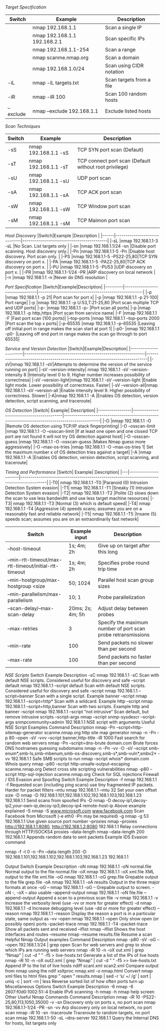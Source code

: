 _Target Specification_

|Switch  |Example                     |Description             |
|--------|----------------------------|------------------------|
|        |nmap 192.168.1.1            |Scan a single IP        |
|        |nmap 192.168.1.1 192.168.2.1|Scan specific IPs       |
|        |nmap 192.168.1.1-254        |Scan a range            |
|        |nmap scanme.nmap.org        |Scan a domain           |
|        |nmap 192.168.1.0/24         |Scan using CIDR notation|
|-iL     |nmap -iL targets.txt        |Scan targets from a file|
|-iR     |nmap -iR 100                |Scan 100 random hosts   |
|–exclude|nmap –exclude 192.168.1.1   |Exclude listed hosts    |


_Scan Techniques_

|Switch |Example              |Description                                           |
|-------|---------------------|------------------------------------------------------|
|-sS    |nmap 192.168.1.1 -sS |TCP SYN port scan (Default)                           |
|-sT    |nmap 192.168.1.1 -sT |TCP connect port scan (Default without root privilege)|
|-sU    |nmap 192.168.1.1 -sU |UDP port scan                                         |
|-sA    |nmap 192.168.1.1 -sA |TCP ACK port scan                                     |
|-sW    |nmap 192.168.1.1 -sW |TCP Window port scan                                  |
|-sM    |nmap 192.168.1.1 -sM |TCP Maimon port scan                                  |

_Host Discovery_
|Switch|Example	                      |Description                                |
|------|------------------------------|-------------------------------------------|
|-sL   |nmap 192.168.1.1-3 -sL	      |No Scan. List targets only                 |
|-sn   |nmap 192.168.1.1/24 -sn	      |Disable port scanning. Host discovery only.|
|-Pn   |nmap 192.168.1.1-5 -Pn	      |Disable host discovery. Port scan only.    |
|-PS   |nmap 192.168.1.1-5 -PS22-25,80|TCP SYN discovery on port x.               |
|-PA   |nmap 192.168.1.1-5 -PA22-25,80|TCP ACK discovery on port x.               |
|-PU   |nmap 192.168.1.1-5 -PU53      |UDP discovery on port x.                   |
|-PR   |nmap 192.168.1.1-1/24 -PR     |ARP discovery on local network             |
|-n    |nmap 192.168.1.1 -n           |Never do DNS resolution                    |
 
_Port Specification_
|Switch|Example|Description|
|---------|---------------------------------|-----------------------------------------------------|
|-p	|nmap 192.168.1.1 -p 21|	Port scan for port x|
|-p	|nmap 192.168.1.1 -p 21-100|	Port range|
|-p	|nmap 192.168.1.1 -p U:53,T:21-25,80	|Port scan multiple TCP and UDP ports|
|-p-	|nmap 192.168.1.1 -p-	|Port scan all ports|
|-p	|nmap 192.168.1.1 -p http,https	|Port scan from service name|
|-F	|nmap 192.168.1.1 -F	|Fast port scan (100 ports)|
|–top-ports	|nmap 192.168.1.1 –top-ports 2000	|Port scan the top x ports|
|-p-65535	|nmap 192.168.1.1 -p-65535	|Leaving off initial port in range makes the scan start at port 1|
|-p0-	|nmap 192.168.1.1 -p0-	|Leaving off end port in range makes the scan go through to port 65535|

_Service and Version Detection_
|Switch|Example|Description|
|-----------------------|-------------------------------------------------------------|------------------------------------------------------------------------------|
|-sV|nmap 192.168.1.1 -sV|Attempts to determine the version of the service running on port|
|-sV –version-intensity|	nmap 192.168.1.1 -sV –version-intensity 8	|Intensity level 0 to 9. Higher number increases possibility of correctness|
|-sV –version-light|nmap 192.168.1.1 -sV –version-light	|Enable light mode. Lower possibility of correctness. Faster|
|-sV –version-all|nmap 192.168.1.1 -sV –version-all	|Enable intensity level 9. Higher possibility of correctness. Slower|
|-A|nmap 192.168.1.1 -A	|Enables OS detection, version detection, script scanning, and traceroute|

_OS Detection_
|Switch|	Example|	Description|
|-----------------|------------------------------------------|------------------------------------------------------------------------------------------------|
|-O	|nmap 192.168.1.1 -O	|Remote OS detection using TCP/IP stack fingerprinting|
|-O –osscan-limit	|nmap 192.168.1.1 -O –osscan-limit	|If at least one open and one closed TCP port are not found it will not try OS detection against host|
|-O –osscan-guess	|nmap 192.168.1.1 -O –osscan-guess	|Makes Nmap guess more aggressively|
|-O –max-os-tries	|nmap 192.168.1.1 -O –max-os-tries 1|	Set the maximum number x of OS detection tries against a target|
|-A	|nmap 192.168.1.1 -A	|Enables OS detection, version detection, script scanning, and traceroute|

_Timing and Performance_
|Switch|	Example|	Description|
|---|----------------------|-------------------------------------------------------------------------------------------|
|-T0| nmap 192.168.1.1 -T0	|Paranoid (0) Intrusion Detection System evasion|
|-T1|	nmap 192.168.1.1 -T1	|Sneaky (1) Intrusion Detection System evasion|
|-T2|	nmap 192.168.1.1 -T2	|Polite (2) slows down the scan to use less bandwidth and use less target machine resources|
|-T3|	nmap 192.168.1.1 -T3	|Normal (3) which is default speed|
|-T4|	nmap 192.168.1.1 -T4	|Aggressive (4) speeds scans; assumes you are on a reasonably fast and reliable network|
|-T5|	nmap 192.168.1.1 -T5	|Insane (5) speeds scan; assumes you are on an extraordinarily fast network|

|Switch|	Example input|	Description|
|-----------------------------------------------------------|-------------------------|-------------------------------------------------------------|
|–host-timeout <time>|	1s; 4m; 2h	|Give up on target after this long|
|–min-rtt-timeout/max-rtt-timeout/initial-rtt-timeout <time>|	1s; 4m; 2h	|Specifies probe round trip time|
|–min-hostgroup/max-hostgroup <size<size>|	50; 1024	|Parallel host scan group sizes|
|–min-parallelism/max-parallelism <numprobes>|	10; 1	|Probe parallelization|
|–scan-delay/–max-scan-delay <time>|	20ms; 2s; 4m; 5h	|Adjust delay between probes|
|–max-retries <tries>|	3	|Specify the maximum number of port scan probe retransmissions|
|–min-rate <number>|	100	|Send packets no slower than <numberr> per second|
|–max-rate <number>|	100	|Send packets no faster than <number> per second|
 
_NSE Scripts_
Switch	Example	Description
-sC	nmap 192.168.1.1 -sC	Scan with default NSE scripts. Considered useful for discovery and safe
–script default	nmap 192.168.1.1 –script default	Scan with default NSE scripts. Considered useful for discovery and safe
–script	nmap 192.168.1.1 –script=banner	Scan with a single script. Example banner
–script	nmap 192.168.1.1 –script=http*	Scan with a wildcard. Example http
–script	nmap 192.168.1.1 –script=http,banner	Scan with two scripts. Example http and banner
–script	nmap 192.168.1.1 –script “not intrusive”	Scan default, but remove intrusive scripts
–script-args	nmap –script snmp-sysdescr –script-args snmpcommunity=admin 192.168.1.1	NSE script with arguments
Useful NSE Script Examples
Command	Description
nmap -Pn –script=http-sitemap-generator scanme.nmap.org	http site map generator
nmap -n -Pn -p 80 –open -sV -vvv –script banner,http-title -iR 1000	Fast search for random web servers
nmap -Pn –script=dns-brute domain.com	Brute forces DNS hostnames guessing subdomains
nmap -n -Pn -vv -O -sV –script smb-enum*,smb-ls,smb-mbenum,smb-os-discovery,smb-s*,smb-vuln*,smbv2* -vv 192.168.1.1	Safe SMB scripts to run
nmap –script whois* domain.com	Whois query
nmap -p80 –script http-unsafe-output-escaping scanme.nmap.org	Detect cross site scripting vulnerabilities
nmap -p80 –script http-sql-injection scanme.nmap.org	Check for SQL injections
 Firewall / IDS Evasion and Spoofing
Switch	Example	Description
-f	nmap 192.168.1.1 -f	Requested scan (including ping scans) use tiny fragmented IP packets. Harder for packet filters
–mtu	nmap 192.168.1.1 –mtu 32	Set your own offset size
-D	nmap -D 192.168.1.101,192.168.1.102,192.168.1.103,192.168.1.23 192.168.1.1	Send scans from spoofed IPs
-D	nmap -D decoy-ip1,decoy-ip2,your-own-ip,decoy-ip3,decoy-ip4 remote-host-ip	Above example explained
-S	nmap -S www.microsoft.com www.facebook.com	Scan Facebook from Microsoft (-e eth0 -Pn may be required)
-g	nmap -g 53 192.168.1.1	Use given source port number
–proxies	nmap –proxies http://192.168.1.1:8080, http://192.168.1.2:8080 192.168.1.1	Relay connections through HTTP/SOCKS4 proxies
–data-length	nmap –data-length 200 192.168.1.1	Appends random data to sent packets
Example IDS Evasion command

nmap -f -t 0 -n -Pn –data-length 200 -D
192.168.1.101,192.168.1.102,192.168.1.103,192.168.1.23 192.168.1.1

 Output
Switch	Example	Description
-oN	nmap 192.168.1.1 -oN normal.file	Normal output to the file normal.file
-oX	nmap 192.168.1.1 -oX xml.file	XML output to the file xml.file
-oG	nmap 192.168.1.1 -oG grep.file	Grepable output to the file grep.file
-oA	nmap 192.168.1.1 -oA results	Output in the three major formats at once
-oG –	nmap 192.168.1.1 -oG –	Grepable output to screen. -oN -, -oX – also usable
–append-output	nmap 192.168.1.1 -oN file.file –append-output	Append a scan to a previous scan file
-v	nmap 192.168.1.1 -v	Increase the verbosity level (use -vv or more for greater effect)
-d	nmap 192.168.1.1 -d	Increase debugging level (use -dd or more for greater effect)
–reason	nmap 192.168.1.1 –reason	Display the reason a port is in a particular state, same output as -vv
–open	nmap 192.168.1.1 –open	Only show open (or possibly open) ports
–packet-trace	nmap 192.168.1.1 -T4 –packet-trace	Show all packets sent and received
–iflist	nmap –iflist	Shows the host interfaces and routes
–resume	nmap –resume results.file	Resume a scan
Helpful Nmap Output examples
Command	Description
nmap -p80 -sV -oG – –open 192.168.1.1/24 | grep open	Scan for web servers and grep to show which IPs are running web servers
nmap -iR 10 -n -oX out.xml | grep “Nmap” | cut -d ” ” -f5 > live-hosts.txt	Generate a list of the IPs of live hosts
nmap -iR 10 -n -oX out2.xml | grep “Nmap” | cut -d ” ” -f5 >> live-hosts.txt	Append IP to the list of live hosts
ndiff scanl.xml scan2.xml	Compare output from nmap using the ndif
xsltproc nmap.xml -o nmap.html	Convert nmap xml files to html files
grep ” open ” results.nmap | sed -r ‘s/ +/ /g’ | sort | uniq -c | sort -rn | less	Reverse sorted list of how often ports turn up
 Miscellaneous Options
Switch	Example	Description
-6	nmap -6 2607:f0d0:1002:51::4	Enable IPv6 scanning
-h	nmap -h	nmap help screen
 Other Useful Nmap Commands
Command	Description
nmap -iR 10 -PS22-25,80,113,1050,35000 -v -sn	Discovery only on ports x, no port scan
nmap 192.168.1.1-1/24 -PR -sn -vv	Arp discovery only on local network, no port scan
nmap -iR 10 -sn -traceroute	Traceroute to random targets, no port scan
nmap 192.168.1.1-50 -sL –dns-server 192.168.1.1	Query the Internal DNS for hosts, list targets only
